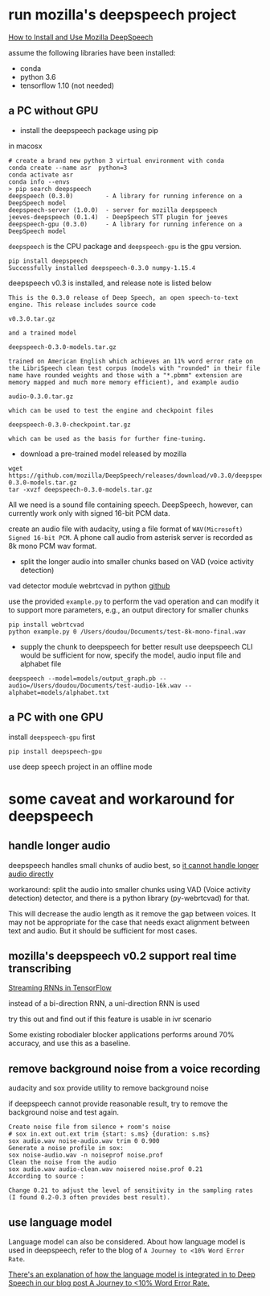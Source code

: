 # run mozilla's deepspeech project
[How to Install and Use Mozilla DeepSpeech](https://progur.com/2018/02/how-to-use-mozilla-deepspeech-tutorial.html)

assume the following libraries have been installed:
- conda
- python 3.6
- tensorflow 1.10 (not needed)

## a PC without GPU
- install the deepspeech package using pip

in macosx
```
# create a brand new python 3 virtual environment with conda
conda create --name asr  python=3
conda activate asr
conda info --envs
> pip search deepspeech
deepspeech (0.3.0)         - A library for running inference on a DeepSpeech model
deepspeech-server (1.0.0)  - server for mozilla deepspeech
jeeves-deepspeech (0.1.4)  - DeepSpeech STT plugin for jeeves
deepspeech-gpu (0.3.0)     - A library for running inference on a DeepSpeech model
```

`deepspeech` is the CPU package and `deepspeech-gpu` is the gpu version.

```
pip install deepspeech
Successfully installed deepspeech-0.3.0 numpy-1.15.4
```

deepspeech v0.3 is installed, and release note is listed below
```
This is the 0.3.0 release of Deep Speech, an open speech-to-text engine. This release includes source code

v0.3.0.tar.gz

and a trained model

deepspeech-0.3.0-models.tar.gz

trained on American English which achieves an 11% word error rate on the LibriSpeech clean test corpus (models with "rounded" in their file name have rounded weights and those with a "*.pbmm" extension are memory mapped and much more memory efficient), and example audio

audio-0.3.0.tar.gz

which can be used to test the engine and checkpoint files

deepspeech-0.3.0-checkpoint.tar.gz

which can be used as the basis for further fine-tuning.
```

- download a pre-trained model released by mozilla
```
wget https://github.com/mozilla/DeepSpeech/releases/download/v0.3.0/deepspeech-0.3.0-models.tar.gz
tar -xvzf deepspeech-0.3.0-models.tar.gz
```

All we need is a sound file containing speech. DeepSpeech, however, can currently work only with signed 16-bit PCM data.

create an audio file with audacity, using a file format of `WAV(Microsoft) Signed 16-bit PCM`. A phone call audio from asterisk server is recorded as 8k mono PCM wav format.

- split the longer audio into smaller chunks based on VAD (voice activity detection) 

vad detector module webrtcvad in python
[github](https://github.com/wiseman/py-webrtcvad)

use the provided `example.py` to perform the vad operation and can modify it to support more parameters, e.g., an output directory for smaller chunks

```
pip install webrtcvad
python example.py 0 /Users/doudou/Documents/test-8k-mono-final.wav
```

- supply the chunk to deepspeech for better result
use deepspeech CLI would be sufficient for now, specify the model, audio input file and alphabet file
```
deepspeech --model=models/output_graph.pb --audio=/Users/doudou/Documents/test-audio-16k.wav --alphabet=models/alphabet.txt
```

## a PC with one GPU
install `deepspeech-gpu` first

```
pip install deepspeech-gpu
```

use deep speech project in an offline mode

# some caveat and workaround for deepspeech
## handle longer audio
deepspeech handles small chunks of audio best, so [it cannot handle longer audio directly](https://discourse.mozilla.org/t/longer-audio-files-with-deep-speech/22784)

workaround: split the audio into smaller chunks using VAD (Voice activity detection) detector, and there is a python library (py-webrtcvad) for that.

This will decrease the audio length as it remove the gap between voices. It may not be appropriate for the case that needs exact alignment between text and audio. But it should be sufficient for most cases.

## mozilla's deepspeech v0.2 support real time transcribing
[Streaming RNNs in TensorFlow](https://hacks.mozilla.org/2018/09/speech-recognition-deepspeech/)

instead of a bi-direction RNN, a uni-direction RNN is used

try this out and find out if this feature is usable in ivr scenario

Some existing robodialer blocker applications performs around 70% accuracy, and use this as a baseline.

## remove background noise from a voice recording
audacity and sox provide utility to remove background noise

if deepspeech cannot provide reasonable result, try to remove the background noise and test again.

```
Create noise file from silence + room's noise
# sox in.ext out.ext trim {start: s.ms} {duration: s.ms}
sox audio.wav noise-audio.wav trim 0 0.900
Generate a noise profile in sox:
sox noise-audio.wav -n noiseprof noise.prof
Clean the noise from the audio
sox audio.wav audio-clean.wav noisered noise.prof 0.21
According to source :

Change 0.21 to adjust the level of sensitivity in the sampling rates (I found 0.2-0.3 often provides best result).
```

## use language model 
Language model can also be considered. About how language model is used in deepspeech, refer to the blog of `A Journey to <10% Word Error Rate`.

[There's an explanation of how the language model is integrated in to Deep Speech in our blog post A Journey to <10% Word Error Rate.](https://discourse.mozilla.org/t/how-language-model-is-used-in-deepspeech/22947)

